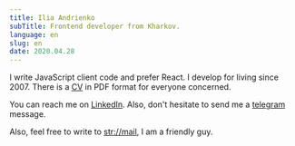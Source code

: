 ```yaml
---
title: Ilia Andrienko
subTitle: Frontend developer from Kharkov.
language: en
slug: en
date: 2020.04.28
---
```

I write JavaScript client code and prefer React. I develop for living since 2007.
There is a [CV](root://cv.pdf) in PDF format for everyone concerned.

You can reach me on [LinkedIn](str://linkedin). Also, don't hesitate to send me a [telegram](str://telegram) message.

Also, feel free to write to [str://mail](mailto:str://mail), I am a friendly guy.
